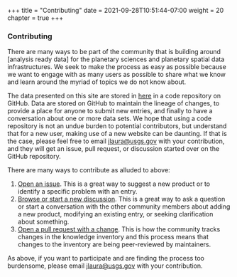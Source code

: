 +++
title = "Contributing"
date = 2021-09-28T10:51:44-07:00
weight = 20
chapter = true
+++

### Contributing

There are many ways to be part of the community that is building around [analysis ready data] for the planetary sciences and planetary spatial data infrastructures. We seek to make the process as easy as possible because we want to engage with as many users as possible to share what we know and learn around the myriad of topics we do not know about. 

The data presented on this site are stored in [here](https://github.com/USGS-Astrogeology/FoundationalDataProducts) in a code repository on GitHub. Data are stored on GitHub to maintain the lineage of changes, to provide a place for anyone to submit new entries, and finally to have a conversation about one or more data sets. We hope that using a code repository is not an undue burden to potential contributors, but understand that for a new user, making use of a new website can be daunting. If that is the case, please feel free to email [jlaura@usgs.gov](mailto:jlaura@usgs.gov) with your contribution, and they will get an issue, pull request, or discussion started over on the GitHub repository.

There are many ways to contribute as alluded to above:

  1. [Open an issue](https://github.com/USGS-Astrogeology/FoundationalDataProducts/issues/new). This is a great way to suggest a new product or to identify a specific problem with an entry.
  1. [Browse or start a new discussion](https://github.com/USGS-Astrogeology/FoundationalDataProducts/discussions). This is a great way to ask a question or start a conversation with the other community members about adding a new product, modifying an existing entry, or seeking clarification about something.
  1. [Open a pull request with a change](https://github.com/USGS-Astrogeology/FoundationalDataProducts/pulls). This is how the community tracks changes in the knowledge inventory and this process means that changes to the inventory are being peer-reviewed by maintainers.

As above, if you want to participate and are finding the process too burdensome, please email [jlaura@usgs.gov](mailto:jlaura@usgs.gov) with your contribution.
